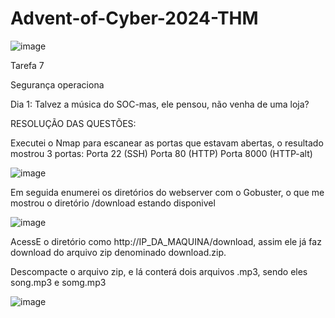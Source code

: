 # Advent-of-Cyber-2024-THM
![image](https://github.com/user-attachments/assets/04709f1d-900f-4a3e-9952-d24ccf24caf3)

Tarefa 7

Segurança operaciona

Dia 1: Talvez a música do SOC-mas, ele pensou, não venha de uma loja?

RESOLUÇÃO DAS QUESTÕES:

Executei o Nmap para escanear as portas que estavam abertas, o resultado mostrou 3 portas:
Porta 22 (SSH)
Porta 80 (HTTP)
Porta 8000 (HTTP-alt)



![image](https://github.com/user-attachments/assets/c7d43844-fdc9-454a-b562-953a2924df0f)

Em seguida enumerei os diretórios do webserver com o Gobuster, o que me mostrou o diretório /download estando disponivel



![image](https://github.com/user-attachments/assets/947a076f-b968-4f0e-a30b-a28302a3e680)

AcessE o diretório como http://IP_DA_MAQUINA/download, assim ele já faz download do arquivo zip denominado download.zip.

Descompacte o arquivo zip, e lá conterá dois arquivos .mp3, sendo eles song.mp3 e somg.mp3


![image](https://github.com/user-attachments/assets/45ce33f5-bab7-4c73-b64f-6bede4101ee0)

